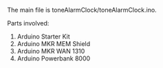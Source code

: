 The main file is toneAlarmClock/toneAlarmClock.ino.  
  
Parts involved:  
1.  Arduino Starter Kit
2.  Arduino MKR MEM Shield
3.  Arduino MKR WAN 1310
4.  Arduino Powerbank 8000

